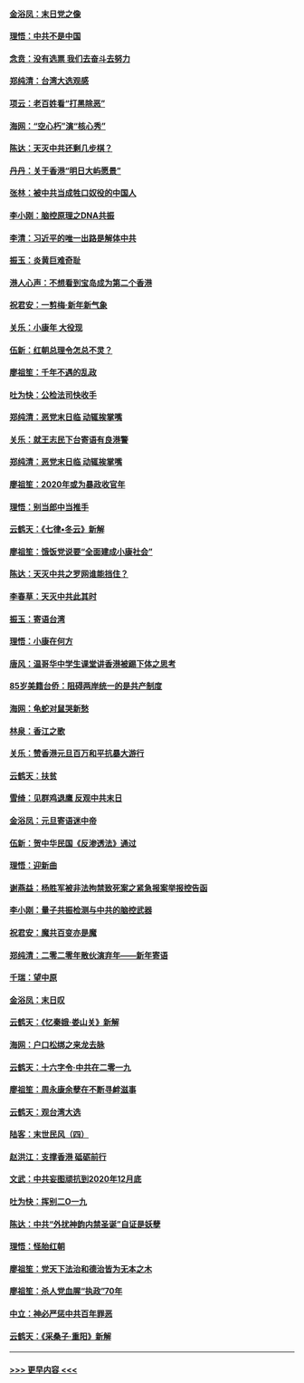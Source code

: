 #### [金浴凤：末日党之像](../pages/nsc993/n11787475.md?t=01122031) 
#### [理悟：中共不是中国](../pages/nsc993/n11787463.md?t=01122031) 
#### [念贲：没有选票  我们去奋斗去努力](../pages/nsc993/n11787398.md?t=01122031) 
#### [郑纯清：台湾大选观感](../pages/nsc993/n11786210.md?t=01122031) 
#### [项云：老百姓看“打黑除恶”](../pages/nsc993/n11785398.md?t=01122031) 
#### [海网：“空心朽”演“核心秀”](../pages/nsc993/n11783874.md?t=01122031) 
#### [陈达：天灭中共还剩几步棋？](../pages/nsc993/n11783719.md?t=01122031) 
#### [丹丹：关于香港“明日大屿愿景”](../pages/nsc993/n11783273.md?t=01122031) 
#### [张林：被中共当成牲口奴役的中国人](../pages/nsc993/n11782397.md?t=01122031) 
#### [李小刚：脑控原理之DNA共振](../pages/nsc993/n11780962.md?t=01122031) 
#### [李清：习近平的唯一出路是解体中共](../pages/nsc993/n11780866.md?t=01122031) 
#### [振玉：炎黄巨难奇耻](../pages/nsc993/n11779632.md?t=01122031) 
#### [港人心声：不想看到宝岛成为第二个香港](../pages/nsc993/n11778817.md?t=01122031) 
#### [祝君安：一剪梅‧新年新气象](../pages/nsc993/n11776340.md?t=01122031) 
#### [关乐：小康年 大役现](../pages/nsc993/n11774213.md?t=01122031) 
#### [伍新：红朝总理令怎总不灵？](../pages/nsc993/n11770813.md?t=01122031) 
#### [廖祖笙：千年不遇的乱政](../pages/nsc993/n11770373.md?t=01122031) 
#### [吐为快：公检法司快收手](../pages/nsc993/n11770359.md?t=01122031) 
#### [郑纯清：恶党末日临 动辄挨掌嘴](../pages/nsc993/n11769912.md?t=01122031) 
#### [关乐：就王志民下台寄语有良港警](../pages/nsc993/n11769903.md?t=01122031) 
#### [郑纯清：恶党末日临 动辄挨掌嘴](../pages/nsc993/n11769356.md?t=01122031) 
#### [廖祖笙：2020年或为暴政收官年](../pages/nsc993/n11768216.md?t=01122031) 
#### [理悟：别当郎中当推手](../pages/nsc993/n11768243.md?t=01122031) 
#### [云鹤天：《七律▪冬云》新解](../pages/nsc993/n11768204.md?t=01122031) 
#### [廖祖笙：饿饭党说要“全面建成小康社会”](../pages/nsc993/n11767482.md?t=01122031) 
#### [陈达：天灭中共之罗网谁能挡住？](../pages/nsc993/n11767465.md?t=01122031) 
#### [李春草：天灭中共此其时](../pages/nsc993/n11767452.md?t=01122031) 
#### [振玉：寄语台湾](../pages/nsc993/n11767432.md?t=01122031) 
#### [理悟：小康在何方](../pages/nsc993/n11767394.md?t=01122031) 
#### [唐风：温哥华中学生课堂讲香港被踢下体之思考](../pages/nsc993/n11766848.md?t=01122031) 
#### [85岁美籍台侨：阻碍两岸统一的是共产制度](../pages/nsc993/n11765043.md?t=01122031) 
#### [海网：龟蛇对鼠哭新愁](../pages/nsc993/n11764895.md?t=01122031) 
#### [林泉：香江之歌](../pages/nsc993/n11764415.md?t=01122031) 
#### [关乐：赞香港元旦百万和平抗暴大游行](../pages/nsc993/n11764382.md?t=01122031) 
#### [云鹤天：扶贫](../pages/nsc993/n11764245.md?t=01122031) 
#### [雪绮：见群鸡退鹰  反观中共末日](../pages/nsc993/n11762112.md?t=01122031) 
#### [金浴凤：元旦寄语迷中帝](../pages/nsc993/n11761788.md?t=01122031) 
#### [伍新：贺中华民国《反渗透法》通过](../pages/nsc993/n11761994.md?t=01122031) 
#### [理悟：迎新曲](../pages/nsc993/n11761152.md?t=01122031) 
#### [谢燕益：杨胜军被非法拘禁致死案之紧急报案举报控告函](../pages/nsc993/n11756134.md?t=01122031) 
#### [李小刚：量子共振检测与中共的脑控武器](../pages/nsc993/n11754518.md?t=01122031) 
#### [祝君安：魔共百变亦是魔](../pages/nsc993/n11754469.md?t=01122031) 
#### [郑纯清：二零二零年散伙演弃年——新年寄语](../pages/nsc993/n11754195.md?t=01122031) 
#### [千瑞：望中原](../pages/nsc993/n11754159.md?t=01122031) 
#### [金浴凤：末日叹](../pages/nsc993/n11752359.md?t=01122031) 
#### [云鹤天：《忆秦娥‧娄山关》新解](../pages/nsc993/n11752348.md?t=01122031) 
#### [海网：户口松绑之来龙去脉](../pages/nsc993/n11752328.md?t=01122031) 
#### [云鹤天：十六字令‧中共在二零一九](../pages/nsc993/n11752305.md?t=01122031) 
#### [廖祖笙：周永康余孽在不断寻衅滋事](../pages/nsc993/n11751013.md?t=01122031) 
#### [云鹤天：观台湾大选](../pages/nsc993/n11751007.md?t=01122031) 
#### [陆客：末世民风（四）](../pages/nsc993/n11749203.md?t=01122031) 
#### [赵洪江：支撑香港 砥砺前行](../pages/nsc993/n11748482.md?t=01122031) 
#### [文武：中共妄图顽抗到2020年12月底](../pages/nsc993/n11748446.md?t=01122031) 
#### [吐为快：挥别二O一九](../pages/nsc993/n11748411.md?t=01122031) 
#### [陈达：中共“外扰神韵内禁圣诞”自证是妖孽](../pages/nsc993/n11748226.md?t=01122031) 
#### [理悟：怪胎红朝](../pages/nsc993/n11748206.md?t=01122031) 
#### [廖祖笙：党天下法治和德治皆为无本之木](../pages/nsc993/n11748135.md?t=01122031) 
#### [廖祖笙：杀人党血腥“执政”70年](../pages/nsc993/n11745144.md?t=01122031) 
#### [中立：神必严惩中共百年罪恶](../pages/nsc993/n11744970.md?t=01122031) 
#### [云鹤天：《采桑子‧重阳》新解](../pages/nsc993/n11744948.md?t=01122031) 

----
#### [ >>> 更早内容 <<< ](../indexes/nsc993-earlier.md)
